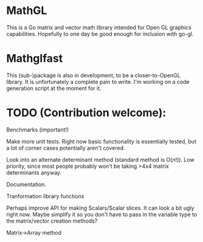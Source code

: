 MathGL
======

This is a Go matrix and vector math library intended for Open GL graphics capabilities. Hopefully to one day be good enough for inclusion with go-gl.

# Mathglfast

This (sub-)package is also in development, to be a closer-to-OpenGL library. It is unfortunately a complete pain to write. I'm working on a code generation script at the moment for it.


# TODO (Contribution welcome):

Benchmarks (important!)

Make more unit tests. Right now basic functionality is essentially tested, but a lot of corner cases potentially aren't covered.

Look into an alternate determinant method (standard method is O(n!)). Low priority, since most people probably won't be taking >4x4 matrix determinants anyway.

Documentation.

Tranformation library functions

Perhaps improve API for making Scalars/Scalar slices. It can look a bit ugly right now. Maybe simplify it so you don't have to pass in the variable type to the matrix/vector creation methods?

Matrix->Array method